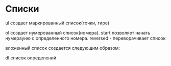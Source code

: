 # Списки
ul создает маркированный список(точки, тире)  

ol создает нумерованный список(номера). start позволяет начать нумерауию с определенного номера. reversed - переворачивает список  

вложенный список создается следующим образом:  

dl список определений